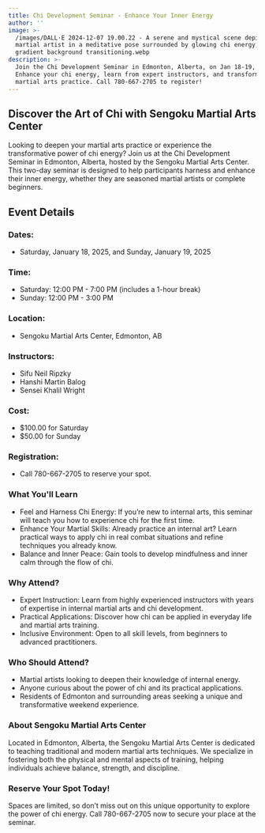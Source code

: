 ```yaml
---
title: Chi Development Seminar - Enhance Your Inner Energy
author: ''
image: >-
  /images/DALL·E 2024-12-07 19.00.22 - A serene and mystical scene depicting a
  martial artist in a meditative pose surrounded by glowing chi energy, with a
  gradient background transitioning.webp
description: >-
  Join the Chi Development Seminar in Edmonton, Alberta, on Jan 18-19, 2025.
  Enhance your chi energy, learn from expert instructors, and transform your
  martial arts practice. Call 780-667-2705 to register!
---
```


## Discover the Art of Chi with Sengoku Martial Arts Center

Looking to deepen your martial arts practice or experience the transformative power of chi energy? Join us at the Chi Development Seminar in Edmonton, Alberta, hosted by the Sengoku Martial Arts Center. This two-day seminar is designed to help participants harness and enhance their inner energy, whether they are seasoned martial artists or complete beginners.

## Event Details

### Dates: 

* Saturday, January 18, 2025, and Sunday, January 19, 2025

### Time:

* Saturday: 12:00 PM - 7:00 PM (includes a 1-hour break)
* Sunday: 12:00 PM - 3:00 PM

### Location: 

* Sengoku Martial Arts Center, Edmonton, AB

### Instructors:

* Sifu Neil Ripzky
* Hanshi Martin Balog
* Sensei Khalil Wright

### Cost:

* $100.00 for Saturday
* $50.00 for Sunday

### Registration:

* Call 780-667-2705 to reserve your spot.

### What You'll Learn

* Feel and Harness Chi Energy: If you’re new to internal arts, this seminar will teach you how to experience chi for the first time.
* Enhance Your Martial Skills: Already practice an internal art? Learn practical ways to apply chi in real combat situations and refine techniques you already know.
* Balance and Inner Peace: Gain tools to develop mindfulness and inner calm through the flow of chi.

### Why Attend?

* Expert Instruction: Learn from highly experienced instructors with years of expertise in internal martial arts and chi development.
* Practical Applications: Discover how chi can be applied in everyday life and martial arts training.
* Inclusive Environment: Open to all skill levels, from beginners to advanced practitioners.

### Who Should Attend?

* Martial artists looking to deepen their knowledge of internal energy.
* Anyone curious about the power of chi and its practical applications.
* Residents of Edmonton and surrounding areas seeking a unique and transformative weekend experience.

### About Sengoku Martial Arts Center

Located in Edmonton, Alberta, the Sengoku Martial Arts Center is dedicated to teaching traditional and modern martial arts techniques. We specialize in fostering both the physical and mental aspects of training, helping individuals achieve balance, strength, and discipline.

### Reserve Your Spot Today!

Spaces are limited, so don’t miss out on this unique opportunity to explore the power of chi energy. Call 780-667-2705 now to secure your place at the seminar.
